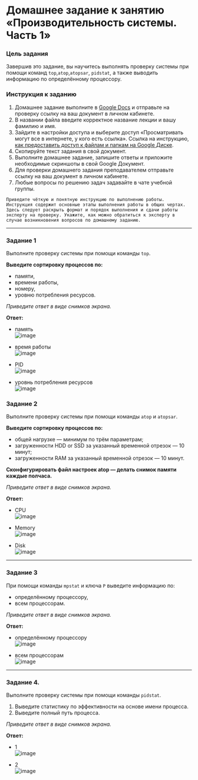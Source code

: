 # Домашнее задание к занятию «Производительность системы. Часть 1»


### Цель задания

Завершив это задание, вы научитесь выполнять проверку системы при помощи команд `top`,`atop`,`atopsar`, `pidstat`, а также выводить информацию по определённому процессору.

### Инструкция к заданию

1. Домашнее задание выполните в [Google Docs](https://docs.google.com/) и отправьте на проверку ссылку на ваш документ в личном кабинете.
2. В названии файла введите корректное название лекции и вашу фамилию и имя.
3. Зайдите в настройки доступа и выберите доступ «Просматривать могут все в интернете, у кого есть ссылка».
 Ссылка на инструкцию, [как предоставить доступ к файлам и папкам на Google Диске](https://support.google.com/docs/answer/2494822?hl=ru&co=GENIE.Platform%3DDesktop).
5. Скопируйте текст задания в свой документ.
6. Выполните домашнее задание, запишите ответы и приложите необходимые скриншоты в свой Google Документ.
7. Для проверки домашнего задания преподавателем отправьте ссылку на ваш документ в личном кабинете.
8. Любые вопросы по решению задач задавайте в чате учебной группы.

`Приведите чёткую и понятную инструкцию по выполнению работы. Инструкция содержит основные этапы выполнения работы в общих чертах. Здесь следует раскрыть формат и порядок выполнения и сдачи работы эксперту на проверку. Укажите, как можно обратиться к эксперту в случае возникновения вопросов по домашнему заданию.`


------

### Задание 1

Выполните проверку системы при помощи команды `top`.

**Выведите сортировку процессов по:**

- памяти,
- времени работы,
- номеру,
- уровню потребления ресурсов.

*Приведите ответ в виде снимков экрана.*

**Ответ:**  
- память  
![image](https://github.com/user-attachments/assets/c87830d6-dc97-4867-9b9d-875f84b8ad21)  

- время работы  
![image](https://github.com/user-attachments/assets/625b6db2-aa1f-4e4d-8d95-3c1eda55b905)  

- PID  
![image](https://github.com/user-attachments/assets/351cd481-81dc-456f-863d-45b0e751baaf)  

- уровнь потребления ресурсов  
![image](https://github.com/user-attachments/assets/af20b9bb-d9ba-4409-a3ad-7baa7701b1e0)  


### Задание 2

Выполните проверку системы при помощи команды `atop` и `atopsar`.

**Выведите сортировку процессов по:**

- общей нагрузке — минимум по трём параметрам;
- загруженности HDD or SSD за указанный временной отрезок — 10 минут;
- загруженности RAM за указанный временной отрезок — 10 минут.

**Сконфигурировать файл настроек atop — делать снимок памяти каждые полчаса.**

*Приведите ответ в виде снимков экрана.*

**Ответ:**  
- CPU  
![image](https://github.com/user-attachments/assets/4b495d08-f12a-4a7c-8a4d-69a60307feb8)  

- Memory  
![image](https://github.com/user-attachments/assets/2edd2398-8a39-41a5-b43b-739a4bdb6912)  

- Disk  
![image](https://github.com/user-attachments/assets/f66d3ee1-1f23-41ea-957d-15d08c84e9ea)  

------

### Задание 3

При помощи команды `mpstat` и ключа `P` выведите информацию по:

- определённому процессору,
- всем процессорам.

*Приведите ответ в виде снимков экрана.*

**Ответ:**  
- определённому процессору  
![image](https://github.com/user-attachments/assets/b712a4df-a20e-4967-90f3-0ccbad0a2f7e)  


- всем процессорам  
![image](https://github.com/user-attachments/assets/4b645f64-4e73-41b0-8812-54064b3cea0b)  

------

### Задание 4.

Выполните проверку системы при помощи команды `pidstat`.

1. Выведите статистику по эффективности на основе имени процесса.
2. Выведите полный путь процесса.

*Приведите ответ в виде снимков экрана.*

**Ответ:**  
- 1  
![image](https://github.com/user-attachments/assets/15c9b58d-b0d3-4599-aef1-bdb67df69d2a)  

- 2  
![image](https://github.com/user-attachments/assets/8213b98f-f658-4168-b069-1e5deef286e4)  






